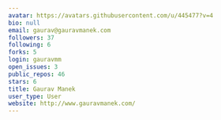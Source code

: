 ```yaml
---
avatar: https://avatars.githubusercontent.com/u/445477?v=4
bio: null
email: gaurav@gauravmanek.com
followers: 37
following: 6
forks: 5
login: gauravmm
open_issues: 3
public_repos: 46
stars: 6
title: Gaurav Manek
user_type: User
website: http://www.gauravmanek.com/
---
```

